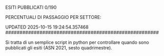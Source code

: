 ESITI PUBBLICATI 0/190 

PERCENTUALI DI PASSAGGIO PER SETTORE:

UPDATED 2025-10-15 19:24:54.357468
###################################################### 

Si tratta di un semplice script in python per controllare quando sono pubblicati gli esiti (ASN 2021, sesto quadrimestre).

